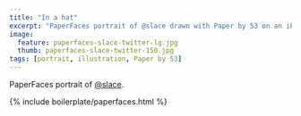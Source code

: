 ```yaml
---
title: "In a hat"
excerpt: "PaperFaces portrait of @slace drawn with Paper by 53 on an iPad."
image: 
  feature: paperfaces-slace-twitter-lg.jpg
  thumb: paperfaces-slace-twitter-150.jpg
tags: [portrait, illustration, Paper by 53]
---
```


PaperFaces portrait of [@slace](http://twitter.com/slace).

{% include boilerplate/paperfaces.html %}